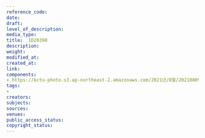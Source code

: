 ```yaml
---
reference_code: 
date: 
draft: 
level_of_description: 
media_type: 
title: _1D20390
description: 
weight: 
modified_at: 
created_at: 
link: 
components:
- https://kctu-photo.s3.ap-northeast-2.amazonaws.com/2021년/8월/20210809_가석방심사위는+이재용+부회장+가석방을+불허하라+기자회견/_1D20390.jpg
tags:
- 
creators: 
subjects: 
sources: 
venues: 
public_access_status: 
copyright_status: 
---
```

